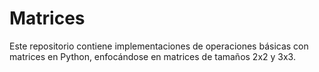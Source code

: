 # Matrices
Este repositorio contiene implementaciones de operaciones básicas con matrices en Python, enfocándose en matrices de tamaños 2x2 y 3x3.
